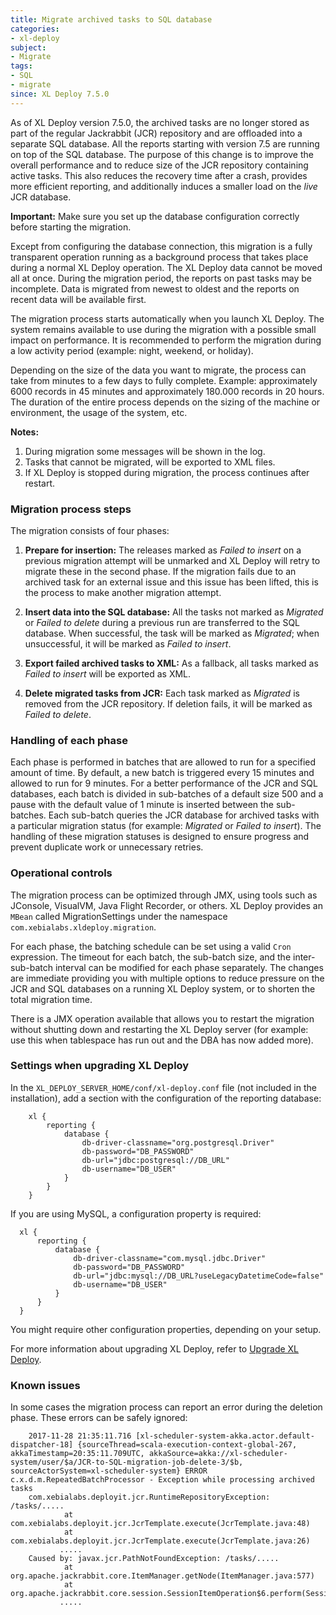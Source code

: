 ```yaml
---
title: Migrate archived tasks to SQL database
categories:
- xl-deploy
subject:
- Migrate
tags:
- SQL
- migrate
since: XL Deploy 7.5.0
---
```


As of XL Deploy version 7.5.0, the archived tasks are no longer stored as part of the regular Jackrabbit (JCR) repository and are offloaded into a separate SQL database. All the reports starting with version 7.5 are running on top of the SQL database. The purpose of this change is to improve the overall performance and to reduce size of the JCR repository containing active tasks. This also reduces the recovery time after a crash, provides more efficient reporting, and additionally induces a smaller load on the *live* JCR database.

**Important:** Make sure you set up the database configuration correctly before starting the migration.

Except from configuring the database connection, this migration is a fully transparent operation running as a background process that takes place during a normal XL Deploy operation. The XL Deploy data cannot be moved all at once. During the migration period, the reports on past tasks may be incomplete. Data is migrated from newest to oldest and the reports on recent data will be available first.

The migration process starts automatically when you launch XL Deploy. The system remains available to use during the migration with a possible small impact on performance. It is recommended to perform the migration during a low activity period (example: night, weekend, or holiday).

Depending on the size of the data you want to migrate, the process can take from minutes to a few days to fully complete.  Example: approximately 6000 records in 45 minutes and approximately 180.000 records in 20 hours. The duration of the entire process depends on the sizing of the machine or environment, the usage of the system, etc.

**Notes:**
1. During migration some messages will be shown in the log.
1. Tasks that cannot be migrated, will be exported to XML files.
1. If XL Deploy is stopped during migration, the process continues after restart.

### Migration process steps

The migration consists of four phases:
1. **Prepare for insertion:**
The releases marked as *Failed to insert* on a previous migration attempt will be unmarked and XL Deploy will retry to migrate these in the second phase. If the migration fails due to an archived task for an external issue and this issue has been lifted, this is the process to make another migration attempt.

1. **Insert data into the SQL database:**
All the tasks not marked as *Migrated* or *Failed to delete* during a previous run are transferred to the SQL database. When successful, the task will be marked as *Migrated*; when unsuccessful, it will be marked as *Failed to insert*.

1. **Export failed archived tasks to XML:**
As a fallback, all tasks marked as *Failed to insert* will be exported as XML.

1. **Delete migrated tasks from JCR:**
Each task marked as *Migrated* is removed from the JCR repository. If deletion fails, it will be marked as *Failed to delete*.

### Handling of each phase

Each phase is performed in batches that are allowed to run for a specified amount of time. By default, a new batch is triggered every 15 minutes and allowed to run for 9 minutes. For a better performance of the JCR and SQL databases, each batch is divided in sub-batches of a default size 500 and a pause with the default value of 1 minute is inserted between the sub-batches. Each sub-batch queries the JCR database for archived tasks with a particular migration status (for example: *Migrated* or *Failed to insert*). The handling of these migration statuses is designed to ensure progress and prevent duplicate work or unnecessary retries.

### Operational controls

The migration process can be optimized through JMX, using tools such as JConsole, VisualVM, Java Flight Recorder, or others. XL Deploy provides an `MBean` called MigrationSettings under the namespace `com.xebialabs.xldeploy.migration`.

For each phase, the batching schedule can be set using a valid `Cron` expression. The timeout for each batch, the sub-batch size, and the inter-sub-batch interval can be modified for each phase separately. The changes are immediate providing you with multiple options to reduce pressure on the JCR and SQL databases on a running XL Deploy system, or to shorten the total migration time.

There is a JMX operation available that allows you to restart the migration without shutting down and restarting the XL Deploy server (for example: use this when tablespace has run out and the DBA has now added more).

### Settings when upgrading XL Deploy

In the `XL_DEPLOY_SERVER_HOME/conf/xl-deploy.conf` file (not included in the installation), add a section with the configuration of the reporting database:

        xl {
            reporting {
                database {
                    db-driver-classname="org.postgresql.Driver"
                    db-password="DB_PASSWORD"
                    db-url="jdbc:postgresql://DB_URL"
                    db-username="DB_USER"
                }
            }
        }

If you are using MySQL, a configuration property is required:

      xl {
          reporting {
              database {
                  db-driver-classname="com.mysql.jdbc.Driver"
                  db-password="DB_PASSWORD"
                  db-url="jdbc:mysql://DB_URL?useLegacyDatetimeCode=false"
                  db-username="DB_USER"
              }
          }
      }

You might require other configuration properties, depending on your setup.

For more information about upgrading XL Deploy, refer to [Upgrade XL Deploy](/xl-deploy/how-to/upgrade-xl-deploy.html).

### Known issues

In some cases the migration process can report an error during the deletion phase. These errors can be safely ignored:

        2017-11-28 21:35:11.716 [xl-scheduler-system-akka.actor.default-dispatcher-18] {sourceThread=scala-execution-context-global-267, akkaTimestamp=20:35:11.709UTC, akkaSource=akka://xl-scheduler-system/user/$a/JCR-to-SQL-migration-job-delete-3/$b, sourceActorSystem=xl-scheduler-system} ERROR c.x.d.m.RepeatedBatchProcessor - Exception while processing archived tasks
        com.xebialabs.deployit.jcr.RuntimeRepositoryException: /tasks/.....
                at com.xebialabs.deployit.jcr.JcrTemplate.execute(JcrTemplate.java:48)
                at com.xebialabs.deployit.jcr.JcrTemplate.execute(JcrTemplate.java:26)
               .....
        Caused by: javax.jcr.PathNotFoundException: /tasks/.....
                at org.apache.jackrabbit.core.ItemManager.getNode(ItemManager.java:577)
                at org.apache.jackrabbit.core.session.SessionItemOperation$6.perform(SessionItemOperation.java:129)
               .....
